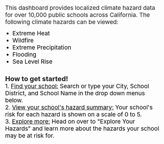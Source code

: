 <br>
<span style="font-size:19px;">This dashboard provides localized climate hazard data for over 10,000 public schools across California. The following climate hazards can be viewed:
</span>

<ul>
   <li style="color:black;font-size:19px">Extreme Heat</li>
   <li style="color:black;font-size:19px">Wildfire</li>
   <li style="color:black;font-size:19px">Extreme Precipitation</li>
   <li style="color:black;font-size:19px">Flooding</li>
   <li style="color:black;font-size:19px">Sea Level Rise</li>
  </ul>

<p><br> <span style="font-size:22px;"><b>How to get started!</b></span>
<br>
<span style="color:black;font-size:19px">
1. <u>Find your school:</u> Search or type your City, School District, and School Name in the drop down menus below.<br>
2. <u>View your school's hazard summary:</u> Your school's risk for each hazard is shown on a scale of 0 to 5.<br>
3. <u>Explore more:</u> Head on over to "Explore Your Hazards" and learn more about the hazards your school may be at risk for.   

</span>
